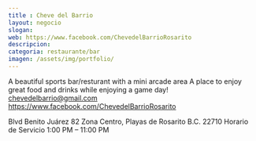 ```yaml
---
title : Cheve del Barrio
layout: negocio
slogan: 
web: https://www.facebook.com/ChevedelBarrioRosarito
descripcion: 
categoria: restaurante/bar
imagen: /assets/img/portfolio/
---
```


A beautiful sports bar/resturant with a mini arcade area A place to enjoy great food and drinks while enjoying a game day!
chevedelbarrio@gmail.com
https://www.facebook.com/ChevedelBarrioRosarito

Blvd Benito Juárez 82
Zona Centro, Playas de Rosarito B.C. 22710
Horario de Servicio 
1:00 PM – 11:00 PM